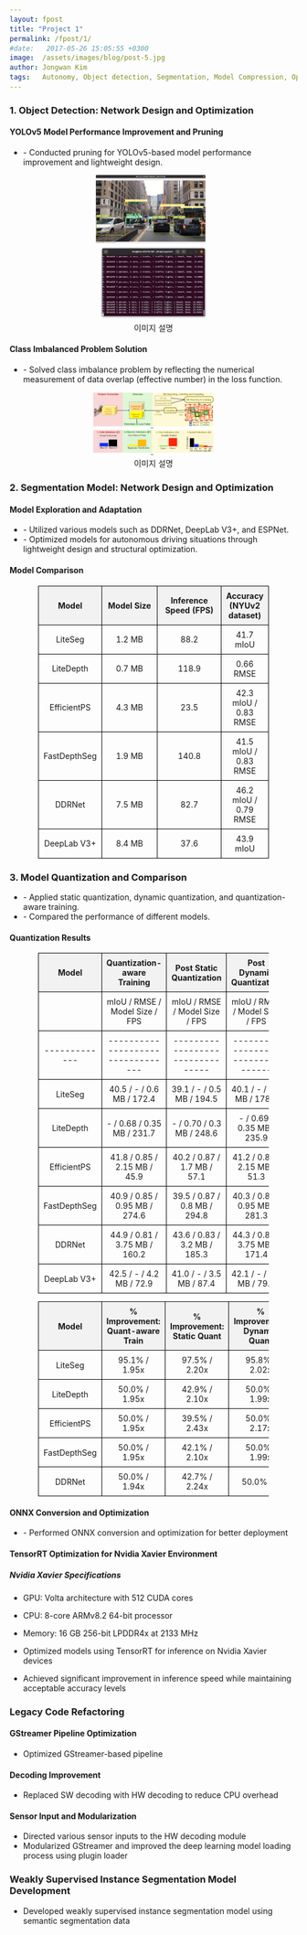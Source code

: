 ```yaml
---
layout: fpost
title: "Project 1"
permalink: /fpost/1/
#date:   2017-05-26 15:05:55 +0300
image:  /assets/images/blog/post-5.jpg
author: Jongwan Kim
tags:   Autonomy, Object detection, Segmentation, Model Compression, Optimization
---
```


### 1. Object Detection: Network Design and Optimization

#### YOLOv5 Model Performance Improvement and Pruning
- \- Conducted pruning for YOLOv5-based model performance improvement and lightweight design.

<figure>
  <div style="text-align:center">
    <div style="display:inline-block; margin-right:10px;">
      <img src="\fpost\images\pf1\yolov5 capture0.png" alt="대체 텍스트" style="width:48%;">
    </div>
    <div style="display:inline-block;">
      <img src="\fpost\images\pf1\yolov5 capture1.png" alt="대체 텍스트" style="width:48%;">
    </div>
  </div>
  <figcaption style="text-align:center">이미지 설명</figcaption>
</figure>


#### Class Imbalanced Problem Solution
- \- Solved class imbalance problem by reflecting the numerical measurement of data overlap (effective number) in the loss function.

<figure>
  <div style="text-align:center">
    <img src="\fpost\images\pf1\class imbalanced problem.png" alt="대체 텍스트" style="width:50%;">
  </div>
  <figcaption style="text-align:center">이미지 설명</figcaption>
</figure>

### 2. Segmentation Model: Network Design and Optimization

#### Model Exploration and Adaptation
- \- Utilized various models such as DDRNet, DeepLab V3+, and ESPNet.
- \- Optimized models for autonomous driving situations through lightweight design and structural optimization.

<style>
table {
  margin-left: auto;
  margin-right: auto;
  border-collapse: collapse;
  width: 70%;
}
th, td {
  border: 1px solid black;
  padding: 8px;
  text-align: center;
}
th {
  background-color: #f2f2f2;
}

td:nth-child(1) {
  width: 25%;
}
td:nth-child(2) {
  width: 15%;
}
td:nth-child(3) {
  width: 15%;
}
td:nth-child(4) {
  width: 45%;
}
</style>


#### Model Comparison

| Model       | Model Size | Inference Speed (FPS) | Accuracy (NYUv2 dataset) |
|-------------|------------|-----------------------|--------------------------|
| LiteSeg     | 1.2 MB     | 88.2                  | 41.7 mIoU                |
| LiteDepth   | 0.7 MB     | 118.9                 | 0.66 RMSE                |
| EfficientPS | 4.3 MB     | 23.5                  | 42.3 mIoU / 0.83 RMSE    |
| FastDepthSeg| 1.9 MB     | 140.8                 | 41.5 mIoU / 0.83 RMSE    |
| DDRNet      | 7.5 MB     | 82.7                  | 46.2 mIoU / 0.79 RMSE    |
| DeepLab V3+ | 8.4 MB     | 37.6                  | 43.9 mIoU                |


### 3. Model Quantization and Comparison
- \- Applied static quantization, dynamic quantization, and quantization-aware training.
- \- Compared the performance of different models.

#### Quantization Results

<style>
table {
  margin-left: auto;
  margin-right: auto;
  border-collapse: collapse;
  width: 80%;
}
th, td {
  border: 1px solid black;
  padding: 8px;
  text-align: center;
}
th {
  background-color: #f2f2f2;
}

td:nth-child(1) {
  width: 15%;
}
td:nth-child(2) {
  width: 40%;
}
td:nth-child(3) {
  width: 40%;
}
td:nth-child(4) {
  width: 40%;
}
</style>


| Model       | Quantization-aware Training     | Post Static Quantization       | Post Dynamic Quantization      |
|-------------|:--------------------------------:|:-------------------------------:|:--------------------------------:|
|             | mIoU / RMSE / Model Size / FPS   | mIoU / RMSE / Model Size / FPS | mIoU / RMSE / Model Size / FPS |
|-------------|---------------------------------|--------------------------------|---------------------------------|
| LiteSeg     | 40.5 / - / 0.6 MB / 172.4       | 39.1 / - / 0.5 MB / 194.5      | 40.1 / - / 0.6 MB / 178.7       |
| LiteDepth   | - / 0.68 / 0.35 MB / 231.7      | - / 0.70 / 0.3 MB / 248.6      | - / 0.69 / 0.35 MB / 235.9      |
| EfficientPS | 41.8 / 0.85 / 2.15 MB / 45.9    | 40.2 / 0.87 / 1.7 MB / 57.1    | 41.2 / 0.86 / 2.15 MB / 51.3    |
| FastDepthSeg| 40.9 / 0.85 / 0.95 MB / 274.6   | 39.5 / 0.87 / 0.8 MB / 294.8   | 40.3 / 0.86 / 0.95 MB / 281.3   |
| DDRNet      | 44.9 / 0.81 / 3.75 MB / 160.2   | 43.6 / 0.83 / 3.2 MB / 185.3   | 44.3 / 0.82 / 3.75 MB / 171.4   |
| DeepLab V3+ | 42.5 / - / 4.2 MB / 72.9        | 41.0 / - / 3.5 MB / 87.4       | 42.1 / - / 4.2 MB / 79.6        |

| Model       | % Improvement: Quant-aware Train| % Improvement: Static Quant    | % Improvement: Dynamic Quant   |
|-------------|---------------------------------|--------------------------------|---------------------------------|
| LiteSeg     | 95.1% / 1.95x                   | 97.5% / 2.20x                  | 95.8% / 2.02x                   |
| LiteDepth   | 50.0% / 1.95x                   | 42.9% / 2.10x                  | 50.0% / 1.99x                   |
| EfficientPS | 50.0% / 1.95x                   | 39.5% / 2.43x                  | 50.0% / 2.17x                   |
| FastDepthSeg| 50.0% / 1.95x                   | 42.1% / 2.10x                  | 50.0% / 1.99x                   |
| DDRNet      | 50.0% / 1.94x                   | 42.7% / 2.24x                  | 50.0% / 2



#### ONNX Conversion and Optimization
- \- Performed ONNX conversion and optimization for better deployment

#### TensorRT Optimization for Nvidia Xavier Environment

##### Nvidia Xavier Specifications
- GPU: Volta architecture with 512 CUDA cores
- CPU: 8-core ARMv8.2 64-bit processor
- Memory: 16 GB 256-bit LPDDR4x at 2133 MHz

- Optimized models using TensorRT for inference on Nvidia Xavier devices
- Achieved significant improvement in inference speed while maintaining acceptable accuracy levels

### Legacy Code Refactoring

#### GStreamer Pipeline Optimization
- Optimized GStreamer-based pipeline

#### Decoding Improvement
- Replaced SW decoding with HW decoding to reduce CPU overhead

#### Sensor Input and Modularization
- Directed various sensor inputs to the HW decoding module
- Modularized GStreamer and improved the deep learning model loading process using plugin loader

### Weakly Supervised Instance Segmentation Model Development

- Developed weakly supervised instance segmentation model using semantic segmentation data